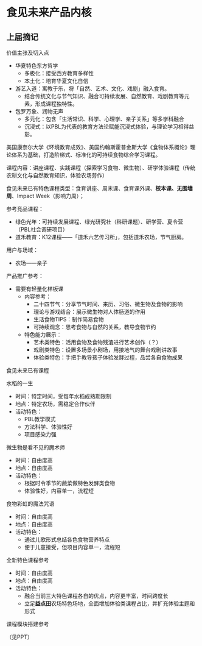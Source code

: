 # 食见未来产品内核

## 上届摘记

价值主张及切入点

- 华夏特色东方哲学
  - 多极化：接受西方教育多样性
  - 本土化：培育华夏文化自信
- 游艺入道：寓教于乐，将「自然、艺术、文化、戏剧」融入食育。
  - 结合传统文化与节气知识、融合可持续发展、自然教育、戏剧教育等元素，形成课程独特性。
- 包罗万象、润物无声
  - 多元化：包含「生活常识、科学、心理学、亲子关系」等多学科融合
  - 沉浸式：以PBL为代表的教育方法论赋能沉浸式体验，与理论学习相得益彰。



美国康奈尔大学《环境教育成效》、美国约翰斯霍普金斯大学《食物体系概论》理论体系为基础，打造阶梯式、标准化的可持续食物综合学习课程。



课程内容：讲座课程、实践课程（探索学习食物、微生物）、研学体验课程（传统农耕文化与自然教育知识，体验农场劳作）

食见未来已有特色课程类型：食育讲座、周末课、食育课外课、**校本课、无围墙周**、Impact Week（影响力周）；

参考竞品课程：

- 绿色光年：可持续发展课程、绿光研究社（科研课题）、研学营、夏令营（PBL社会调研项目）
- 道禾教育：K12课程——「道禾六艺传习所」，包括道禾农场，节气厨房。



用户与场域：

- 农场——亲子



产品推广参考：

- 需要有轻量化样板课
  - 内容参考：
    - 二十四节气：分享节气时间、来历、习俗、微生物及食物的影响
    - 理论与游戏结合：展示微生物对人体肠道的作用
    - 生活食物TIPS：制作简易食物
    - 可持续观念：思考食物与自然的关系，教导食物节约
  - 特色能力展示：
    - 艺术类特色：活用食物及食物残渣进行艺术创作（？）
    - 戏剧类特色：设置多场景小剧场，用接地气的舞台戏剧讲故事
    - 体验类特色：手把手教导孩子体验发酵过程，品尝各自食物成果



食见未来已有课程

水稻的一生

- 时间：特定时间，受每年水稻成熟期限制
- 地点：特定农场，需稳定合作伙伴
- 活动特色：
  - PBL教学模式
  - 方法科学、体验性好
  - 项目感染力强

微生物是看不见的魔术师

- 时间：自由度高
- 地点：自由度高
- 活动特色：
  - 根据时令季节的蔬菜做特色发酵类食物
  - 体验性好，内容单一，流程短

食物彩虹的魔法咒语

- 时间：自由度高
- 地点：自由度高
- 活动特色：
  - 通过儿歌形式总结各色食物营养特点
  - 便于儿童接受，但项目内容单一，流程短

全新特色课程参考

- 时间：自由度高
- 地点：自由度高
- 活动特色：
  - 融合当前三大特色课程各自的优点，内容更丰富，时间跨度长
  - 立足**益点田**农场特色场地，全面增加体验类课程占比，并扩充体验主题和形式



课程模块搭建参考

（见PPT）
